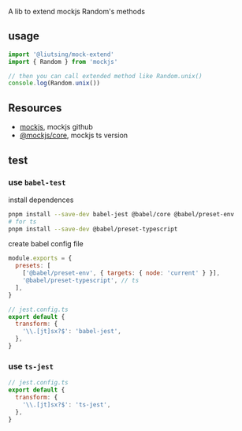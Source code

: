 A lib to extend mockjs Random's methods

## usage

```js
import '@liutsing/mock-extend'
import { Random } from 'mockjs'

// then you can call extended method like Random.unix()
console.log(Random.unix())
```

## Resources

- [mockjs](https://github.com/nuysoft/Mock), mockjs github
- [@mockjs/core](https://npm.runkit.com/@mockjs/core/src/mock/random/address/address.ts?t=1655863119087), mockjs ts version

## test

### use `babel-test`

install dependences

```sh
pnpm install --save-dev babel-jest @babel/core @babel/preset-env
# for ts
pnpm install --save-dev @babel/preset-typescript
```

create babel config file

```js
module.exports = {
  presets: [
    ['@babel/preset-env', { targets: { node: 'current' } }],
    '@babel/preset-typescript', // ts
  ],
}
```

```js
// jest.config.ts
export default {
  transform: {
    '\\.[jt]sx?$': 'babel-jest',
  },
}
```

### use `ts-jest`

```js
// jest.config.ts
export default {
  transform: {
    '\\.[jt]sx?$': 'ts-jest',
  },
}
```
